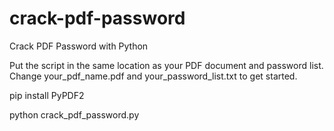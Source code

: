 # crack-pdf-password
Crack PDF Password with Python

Put the script in the same location as your PDF document and password list. Change your_pdf_name.pdf and your_password_list.txt to get started.

pip install PyPDF2

python crack_pdf_password.py
